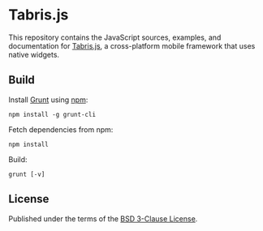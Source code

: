 # Tabris.js

This repository contains the JavaScript sources, examples, and documentation for [Tabris.js](http://tabrisjs.com), a cross-platform mobile framework that uses native widgets.

## Build

Install [Grunt](http://gruntjs.com) using [npm](http://www.npmjs.com):

    npm install -g grunt-cli

Fetch dependencies from npm:

    npm install 

Build:

    grunt [-v]

## License

Published under the terms of the [BSD 3-Clause License](LICENSE).
